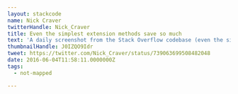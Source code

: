 ```yaml
---
layout: stackcode
name: Nick Craver
twitterHandle: Nick_Craver
title: Even the simplest extension methods save so much
text: 'A daily screenshot from the Stack Overflow codebase (even the simplest extension methods save so much). '
thumbnailHandle: J0IZQO9Idr
tweet: https://twitter.com/Nick_Craver/status/739063699508482048
date: 2016-06-04T11:58:11.0000000Z
tags:
  - not-mapped

---
```

